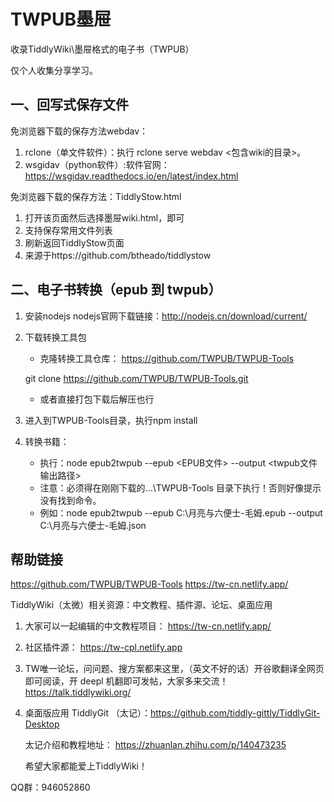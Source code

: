 # TWPUB墨屉
收录TiddlyWiki\墨屉格式的电子书（TWPUB）

仅个人收集分享学习。


## 一、回写式保存文件

免浏览器下载的保存方法webdav：
1. rclone（单文件软件）：执行 rclone serve webdav <包含wiki的目录>。
2. wsgidav（python软件）:软件官网：https://wsgidav.readthedocs.io/en/latest/index.html


免浏览器下载的保存方法：TiddlyStow.html
1. 打开该页面然后选择墨屉wiki.html，即可
2. 支持保存常用文件列表
3. 刷新返回TiddlyStow页面
4. 来源于https://github.com/btheado/tiddlystow



## 二、电子书转换（epub 到 twpub）

1. 安装nodejs
   nodejs官网下载链接：http://nodejs.cn/download/current/

2. 下载转换工具包
   
   - 克隆转换工具仓库： https://github.com/TWPUB/TWPUB-Tools
   
   git clone https://github.com/TWPUB/TWPUB-Tools.git
   
   - 或者直接打包下载后解压也行

3. 进入到TWPUB-Tools目录，执行npm install
4. 转换书籍：
    - 执行：node epub2twpub --epub <EPUB文件> --output <twpub文件输出路径>
    - 注意：必须得在刚刚下载的...\TWPUB-Tools 目录下执行！否则好像提示没有找到命令。
    - 例如：node epub2twpub --epub C:\月亮与六便士-毛姆.epub --output C:\月亮与六便士-毛姆.json



## 帮助链接

https://github.com/TWPUB/TWPUB-Tools
https://tw-cn.netlify.app/


TiddlyWiki（太微）相关资源：中文教程、插件源、论坛、桌面应用
1. 大家可以一起编辑的中文教程项目： https://tw-cn.netlify.app/
2. 社区插件源： https://tw-cpl.netlify.app
3. TW唯一论坛，问问题、搜方案都来这里，（英文不好的话）开谷歌翻译全网页即可阅读，开 deepl 机翻即可发帖，大家多来交流！ https://talk.tiddlywiki.org/
4. 桌面版应用 TiddlyGit （太记）：https://github.com/tiddly-gittly/TiddlyGit-Desktop

   太记介绍和教程地址： https://zhuanlan.zhihu.com/p/140473235
   
   希望大家都能爱上TiddlyWiki！

QQ群：946052860
